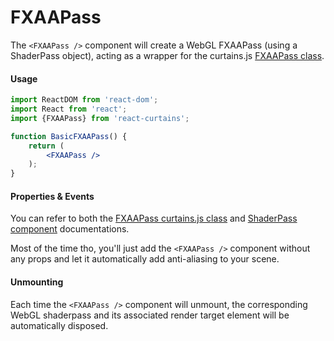 <h1>FXAAPass</h1>

The `<FXAAPass />` component will create a WebGL FXAAPass (using a ShaderPass object), acting as a wrapper for the curtains.js <a href="https://www.curtainsjs.com/fxaa-pass-class.html">FXAAPass class</a>.

#### Usage

```jsx
import ReactDOM from 'react-dom';
import React from 'react';
import {FXAAPass} from 'react-curtains';

function BasicFXAAPass() {
    return (
        <FXAAPass />
    );
}
```

#### Properties & Events

You can refer to both the <a href="https://www.curtainsjs.com/fxaa-pass-class.html">FXAAPass curtains.js class</a> and [ShaderPass component](shader-pass.md) documentations.

Most of the time tho, you'll just add the `<FXAAPass />` component without any props and let it automatically add anti-aliasing to your scene. 

#### Unmounting

Each time the `<FXAAPass />` component will unmount, the corresponding WebGL shaderpass and its associated render target element will be automatically disposed.